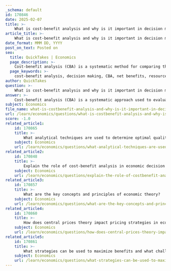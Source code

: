 ```yaml
---
_schema: default
id: 170846
date: 2025-02-07
title: >-
    What is cost-benefit analysis and why is it important in decision making?
article_title: >-
    What is cost-benefit analysis and why is it important in decision making?
date_format: MMM DD, YYYY
post_on_text: Posted on
seo:
  title: QuickTakes | Economics
  page_description: >-
    Cost-benefit analysis (CBA) is a systematic method for comparing the costs and benefits of different alternatives in decision making, crucial for optimal resource allocation and maximizing net benefits.
  page_keywords: >-
    cost-benefit analysis, decision making, CBA, net benefits, resource allocation, risk assessment, informed decisions, economic evaluation, project management
author: QuickTakes
question: >-
    What is cost-benefit analysis and why is it important in decision making?
answer: >-
    Cost-benefit analysis (CBA) is a systematic approach used to evaluate the strengths and weaknesses of different alternatives in decision-making. It involves comparing the total expected costs of each option against the total expected benefits to determine whether the benefits outweigh the costs. The fundamental goal of CBA is to maximize net benefits, which can be expressed with the formula:\n\n$$\n\text{Net Benefit} = \text{Total Benefits} - \text{Total Costs}\n$$\n\nThis analysis is crucial in various fields, including economics, project management, and behavioral ecology, as it helps decision-makers identify the most advantageous course of action. For instance, a company may use CBA to assess whether to launch a new product by weighing the projected costs against the potential profits.\n\nThe importance of cost-benefit analysis in decision-making can be summarized as follows:\n\n1. **Informed Decision-Making**: CBA provides a structured framework for evaluating options, allowing decision-makers to make informed choices based on quantitative data.\n\n2. **Resource Allocation**: It helps in the efficient allocation of resources by identifying projects or strategies that yield the highest net benefits, thereby optimizing the use of limited resources.\n\n3. **Risk Assessment**: By analyzing potential costs and benefits, CBA aids in understanding the risks associated with different alternatives, enabling better risk management.\n\n4. **Justification of Decisions**: CBA provides a clear rationale for decisions, which can be communicated to stakeholders, enhancing transparency and accountability.\n\n5. **Maximizing Benefits**: The ultimate aim of CBA is to ensure that the benefits derived from a decision exceed the costs incurred, leading to favorable outcomes.\n\nIn summary, cost-benefit analysis is a vital tool in decision-making processes, facilitating the evaluation of alternatives and promoting optimal resource management.
subject: Economics
file_name: what-is-costbenefit-analysis-and-why-is-it-important-in-decision-making.md
url: /learn/economics/questions/what-is-costbenefit-analysis-and-why-is-it-important-in-decision-making
score: -1.0
related_article1:
    id: 170865
    title: >-
        What analytical techniques are used to determine optimal quality in economics?
    subject: Economics
    url: /learn/economics/questions/what-analytical-techniques-are-used-to-determine-optimal-quality-in-economics
related_article2:
    id: 170848
    title: >-
        Explain the role of cost-benefit analysis in economic decision making and its impact on resource allocation.
    subject: Economics
    url: /learn/economics/questions/explain-the-role-of-costbenefit-analysis-in-economic-decision-making-and-its-impact-on-resource-allocation
related_article3:
    id: 170857
    title: >-
        What are the key concepts and principles of economic theory?
    subject: Economics
    url: /learn/economics/questions/what-are-the-key-concepts-and-principles-of-economic-theory
related_article4:
    id: 170860
    title: >-
        How does central prices theory impact pricing strategies in economics?
    subject: Economics
    url: /learn/economics/questions/how-does-central-prices-theory-impact-pricing-strategies-in-economics
related_article5:
    id: 170861
    title: >-
        What strategies can be used to maximize benefits and what challenges might arise?
    subject: Economics
    url: /learn/economics/questions/what-strategies-can-be-used-to-maximize-benefits-and-what-challenges-might-arise
---
```


&nbsp;